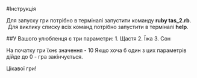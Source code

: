 #Інструкція

Для запуску гри потрібно в терміналі запустити команду __ruby tas_2.rb__.
 Для виклику списку всіх команд потрібно запустити в терміналі __help__.

##У Вашого улюбленця є три параметри:
    1. Щастя
    2. Їжа
    3. Сон

На початку гри їхнє значення - 10 Якщо хоча б один з цих параметрів дійде до 0 - гра закінчується.

Цікавої гри!